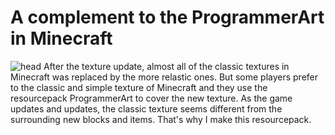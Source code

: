# A complement to the ProgrammerArt in Minecraft
![head](https://user-images.githubusercontent.com/117424073/224807873-980adc1f-16ef-4821-b0b2-0123b1b2c6ab.jpg)
After the texture update, almost all of the classic textures in Minecraft was replaced by the more relastic ones.
But some players prefer to the classic and simple texture of Minecraft and they use the resourcepack ProgrammerArt to cover the new texture.
As the game updates and updates, the classic texture seems different from the surrounding new blocks and items.
That's why I make this resourcepack.
